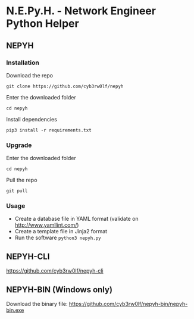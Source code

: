 # N.E.Py.H. - Network Engineer Python Helper

## NEPYH
### Installation
Download the repo
```
git clone https://github.com/cyb3rw0lf/nepyh
```

Enter the downloaded folder
```
cd nepyh
```

Install dependencies
```
pip3 install -r requirements.txt
```

### Upgrade
Enter the downloaded folder
```
cd nepyh
```

Pull the repo
```
git pull
```

### Usage
* Create a database file in YAML format (validate on http://www.yamllint.com/)
* Create a template file in Jinja2 format
* Run the software ``` python3 nepyh.py ```


## NEPYH-CLI
https://github.com/cyb3rw0lf/nepyh-cli


## NEPYH-BIN (Windows only)
Download the binary file:
https://github.com/cyb3rw0lf/nepyh-bin/nepyh-bin.exe


